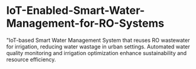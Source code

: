 # IoT-Enabled-Smart-Water-Management-for-RO-Systems
"IoT-based Smart Water Management System that reuses RO wastewater for irrigation, reducing water wastage in urban settings. Automated water quality monitoring and irrigation optimization enhance sustainability and resource efficiency.
